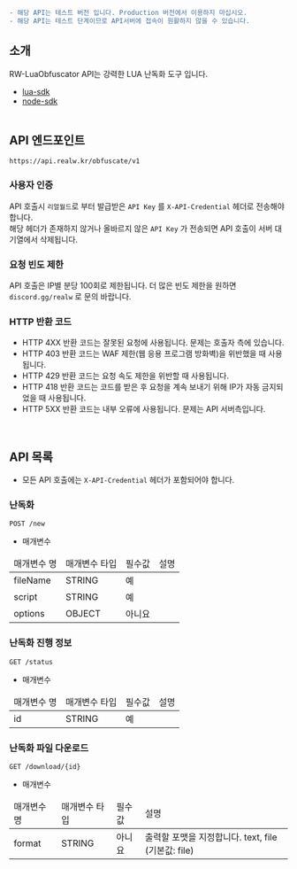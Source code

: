 ```diff
- 해당 API는 테스트 버전 입니다. Production 버전에서 이용하지 마십시오.
- 해당 API는 테스트 단계이므로 API서버에 접속이 원활하지 않을 수 있습니다.
```

## 소개

RW-LuaObfuscator API는 강력한 LUA 난독화 도구 입니다.<br>
- [lua-sdk](https://github.com/fivem-realw/RW-LuaObfuscator/tree/main/lua)
- [node-sdk](https://github.com/fivem-realw/RW-LuaObfuscator/tree/main/node)
<br><br>
## API 엔드포인트

```
https://api.realw.kr/obfuscate/v1
```

### 사용자 인증
API 호출시 `리얼월드`로 부터 발급받은 `API Key` 를 `X-API-Credential` 헤더로 전송해야 합니다.<br>
해당 헤더가 존재하지 않거나 올바르지 않은 `API Key` 가 전송되면 API 호출이 서버 대기열에서 삭제됩니다.

### 요청 빈도 제한
API 호출은 IP별 분당 100회로 제한됩니다. 더 많은 빈도 제한을 원하면 `discord.gg/realw` 로 문의 바랍니다.

### HTTP 반환 코드
- HTTP 4XX 반환 코드는 잘못된 요청에 사용됩니다. 문제는 호출자 측에 있습니다.
- HTTP 403 반환 코드는 WAF 제한(웹 응용 프로그램 방화벽)을 위반했을 때 사용됩니다.
- HTTP 429 반환 코드는 요청 속도 제한을 위반할 때 사용됩니다.
- HTTP 418 반환 코드는 코드를 받은 후 요청을 계속 보내기 위해 IP가 자동 금지되었을 때 사용됩니다.
- HTTP 5XX 반환 코드는 내부 오류에 사용됩니다. 문제는 API 서버측입니다.
<br>

## API 목록

- 모든 API 호출에는 `X-API-Credential` 헤더가 포함되어야 합니다.

### 난독화
```
POST /new
```

- 매개변수
<table>
  <thead>
    <tr>
      <td>매개변수 명</td>
      <td>매개변수 타입</td>
      <td>필수값</td>
      <td>설명</td>
    </tr>
  </thead>
  <tbody>
    <tr>
      <td>fileName</td>
      <td>STRING</td>
      <td>예</td>
      <td></td>
    </tr>
    <tr>
      <td>script</td>
      <td>STRING</td>
      <td>예</td>
      <td></td>
    </tr>
    <tr>
      <td>options</td>
      <td>OBJECT</td>
      <td>아니요</td>
      <td></td>
    </tr>
  </tbody>
</table>

### 난독화 진행 정보
```
GET /status
```

- 매개변수
<table>
  <thead>
    <tr>
      <td>매개변수 명</td>
      <td>매개변수 타입</td>
      <td>필수값</td>
      <td>설명</td>
    </tr>
  </thead>
  <tbody>
    <tr>
      <td>id</td>
      <td>STRING</td>
      <td>예</td>
      <td></td>
    </tr>
  </tbody>
</table>

### 난독화 파일 다운로드
```
GET /download/{id}
```

- 매개변수
<table>
  <thead>
    <tr>
      <td>매개변수 명</td>
      <td>매개변수 타입</td>
      <td>필수값</td>
      <td>설명</td>
    </tr>
  </thead>
  <tbody>
    <tr>
      <td>format</td>
      <td>STRING</td>
      <td>아니요</td>
      <td>출력할 포맷을 지정합니다. text, file (기본값: file)</td>
    </tr>
  </tbody>
</table>